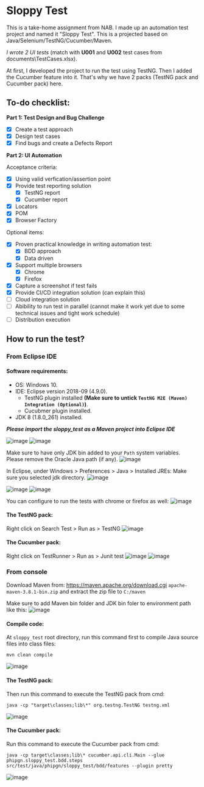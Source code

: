 # Sloppy Test
This is a take-home assignment from NAB. I made up an automation test project and named it "Sloppy Test". This is a projected based on Java/Selenium/TestNG/Cucumber/Maven.

*I wrote 2 UI tests* (match with **U001** and **U002** test cases from documents\TestCases.xlsx).

At first, I developed the project to run the test using TestNG. Then I added the Cucumber feature into it. That's why we have 2 packs (TestNG pack and Cucumber pack) here.

## To-do checklist:
**Part 1: Test Design and Bug Challenge**
- [x] Create a test approach
- [x] Design test cases
- [x] Find bugs and create a Defects Report

**Part 2: UI Automation**

Acceptance criteria:
- [x] Using valid verfication/assertion point
- [x] Provide test reporting solution
  - [x] TestNG report
  - [x] Cucumber report
- [x] Locators
- [x] POM
- [x] Browser Factory

Optional items:
- [x] Proven practical knowledge in writing automation test:
  - [x] BDD approach
  - [x] Data driven
- [x] Support multiple browsers
  - [x] Chrome
  - [x] Firefox
- [x] Capture a screenshot if test fails
- [x] Provide CI/CD integration solution (can explain this)
- [ ] Cloud integration solution
- [ ] Abibility to run test in parallel (cannot make it work yet due to some technical issues and tight work schedule)
- [ ] Distribution execution

## How to run the test?

### From Eclipse IDE
#### Software requirements:
* OS: Windows 10.
* IDE: Eclipse version 2018-09 (4.9.0).
    * TestNG plugin installed **(Make sure to untick `TestNG M2E (Maven) Integration (Optional)`)**.
    * Cucubmer plugin installed.
* JDK 8 (1.8.0_261) installed.

***Please import the sloppy_test as a Maven project into Eclipse IDE***

![image](https://user-images.githubusercontent.com/22786385/115309099-fce50a80-a195-11eb-9151-fa86df069b6e.png)
![image](https://user-images.githubusercontent.com/22786385/115309163-1ab26f80-a196-11eb-8576-988c1074c791.png)

Make sure to have only JDK bin added to your `Path` system variables. Please remove the Oracle Java path (if any).
![image](https://user-images.githubusercontent.com/22786385/115308146-7a0f8000-a194-11eb-9c11-f02559d569c4.png)

In Eclipse, under Windows > Preferences > Java > Installed JREs: Make sure you selected jdk directory.
![image](https://user-images.githubusercontent.com/22786385/115308535-1043a600-a195-11eb-962a-6ecb0ec63431.png)

![image](https://user-images.githubusercontent.com/22786385/115308701-5436ab00-a195-11eb-93ce-3a19d8cf00dd.png)
![image](https://user-images.githubusercontent.com/22786385/115308654-41bc7180-a195-11eb-9a8f-cca95c0219c3.png)

You can configure to run the tests with chrome or firefox as well:
![image](https://user-images.githubusercontent.com/22786385/115310887-d4124480-a198-11eb-80d8-b1f48b359a95.png)

#### The TestNG pack:

Right click on Search Test > Run as > TestNG
![image](https://user-images.githubusercontent.com/22786385/115260500-01410180-a15d-11eb-8df9-719e81109068.png)

#### The Cucumber pack:

Right click on TestRunner > Run as > Junit test
![image](https://user-images.githubusercontent.com/22786385/115260666-2b92bf00-a15d-11eb-812c-78832c7533bf.png)
![image](https://user-images.githubusercontent.com/22786385/115146698-c74efd00-a081-11eb-9dbc-f6697d05d96a.png)

### From console
Download Maven from: https://maven.apache.org/download.cgi `apache-maven-3.8.1-bin.zip` and extract the zip file to `C:/maven`

Make sure to add Maven bin folder and JDK bin foler to environment path like this:
![image](https://user-images.githubusercontent.com/22786385/115259995-8f68b800-a15c-11eb-96f6-1f8d859cb2ab.png)

#### Compile code:
At `sloppy_test` root directory, run this command first to compile Java source files into class files:

```
mvn clean compile
```

![image](https://user-images.githubusercontent.com/22786385/115310284-bee8e600-a197-11eb-991b-dcd4ec6c368e.png)

#### The TestNG pack:
Then run this command to execute the TestNG pack from cmd:
```
java -cp "target\classes;lib\*" org.testng.TestNG testng.xml
```

![image](https://user-images.githubusercontent.com/22786385/115259680-4a448600-a15c-11eb-8629-40fdbfe1fbad.png)

#### The Cucumber pack:
Run this command to execute the Cucumber pack from cmd:
```
java -cp target\classes;lib\* cucumber.api.cli.Main --glue phipgn.sloppy_test.bdd.steps src/test/java/phipgn/sloppy_test/bdd/features --plugin pretty
```

![image](https://user-images.githubusercontent.com/22786385/115310243-b1336080-a197-11eb-8eaf-880d18e92001.png)
